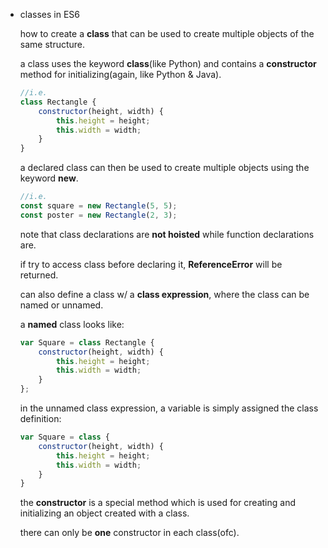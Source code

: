 -   classes in ES6
    
    how to create a **class** that can be used to create multiple objects of the same structure.
    
    a class uses the keyword **class**(like Python) and contains a **constructor** method for initializing(again, like Python & Java).
    
    ```jsx
    //i.e.
    class Rectangle {
    	constructor(height, width) {
    		this.height = height;
    		this.width = width;
    	}
    }
    ```
    
    a declared class can then be used to create multiple objects using the keyword **new**.
    
    ```jsx
    //i.e.
    const square = new Rectangle(5, 5);
    const poster = new Rectangle(2, 3);
    ```
    
    note that class declarations are **not hoisted** while function declarations are.
    
    if try to access class before declaring it, **ReferenceError** will be returned.
    
    can also define a class w/ a **class expression**, where the class can be named or unnamed.
    
    a **named** class looks like:
    
    ```jsx
    var Square = class Rectangle {
    	constructor(height, width) {
    		this.height = height;
    		this.width = width;
    	}
    };
    ```
    
    in the unnamed class expression, a variable is simply assigned the class definition:
    
    ```jsx
    var Square = class {
    	constructor(height, width) {
    		this.height = height;
    		this.width = width;
    	}
    }
    ```
    
    the **constructor** is a special method which is used for creating and initializing an object created with a class.
    
    there can only be **one** constructor in each class(ofc).